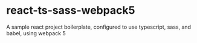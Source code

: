# react-ts-sass-webpack5
A sample react project boilerplate, configured to use typescript, sass, and babel, using webpack 5
